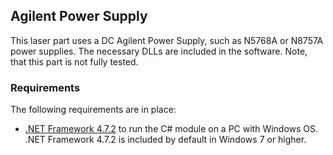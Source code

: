 ## Agilent Power Supply

This laser part uses a DC Agilent Power Supply, such as N5768A or N8757A power supplies. The necessary DLLs are included in the software. Note, that this part is not fully tested.

### Requirements

The following requirements are in place:

- [.NET Framework 4.7.2](https://dotnet.microsoft.com/download/dotnet-framework/net472) to run the C# module on a PC with Windows OS. .NET Framework 4.7.2 is included by default in Windows 7 or higher.